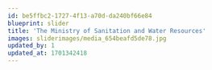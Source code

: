 ```yaml
---
id: be5ffbc2-1727-4f13-a70d-da240bf66e84
blueprint: slider
title: 'The Ministry of Sanitation and Water Resources'
images: sliderimages/media_654beafd5de78.jpg
updated_by: 1
updated_at: 1701342418
---
```

